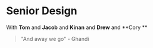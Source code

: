 # Senior Design
With **Tom** and **Jacob** and **Kinan** and **Drew** and **Cory **

> "And away we go" - Ghandi
